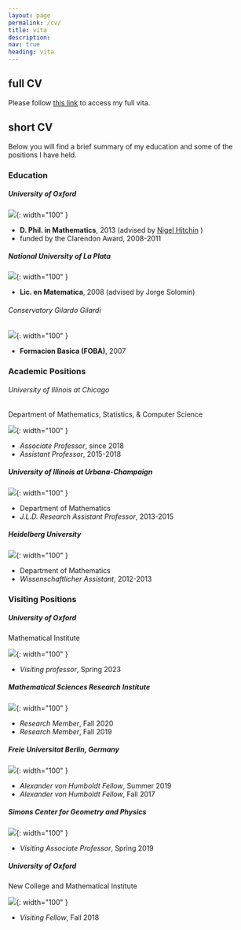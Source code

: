 ```yaml
---
layout: page
permalink: /cv/
title: vita
description: 
nav: true
heading: vita
---
```


## full CV

Please follow [this link]({{site.baseurl}}/assets/pdf/Schaposnik_CV_2021.pdf) to access my full vita.

## short CV

Below you will find a brief summary of my education and some of the positions I have held.

### Education

##### University of Oxford

![]({{site.baseurl}}/assets/img/oxford.png){: width="100" }

* **D. Phil. in Mathematics**, 2013 (advised by [Nigel Hitchin](https://people.maths.ox.ac.uk/hitchin/) )
* funded by the Clarendon Award, 2008-2011

##### National University of La Plata

![](/{{site.baseurl}}/assets/img/laplata.png){: width="100" }

* **Lic. en Matematica**, 2008 (advised by Jorge Solomin)

###### Conservatory Gilardo Gilardi

![]({{site.baseurl}}/assets/img/conservatorio.jpg){: width="100" }

* **Formacion Basica (FOBA)**, 2007

### Academic Positions 

###### University of Illinois at Chicago
Department of Mathematics, Statistics, & Computer Science

![]({{site.baseurl}}/assets/img/UIC.png){: width="100" }

* *Associate Professor*, since 2018
* *Assistant Professor*, 2015-2018

##### University of Illinois at Urbana-Champaign

![]({{site.baseurl}}/assets/img/UIUC.png){: width="100" }

* Department of Mathematics
* *J.L.D. Research Assistant Professor*, 2013-2015

##### Heidelberg University

![]({{site.baseurl}}/assets/img/Heidelberg.png){: width="100" }

* Department of Mathematics
* *Wissenschaftlicher Assistant*, 2012-2013


### Visiting Positions

##### University of Oxford
Mathematical Institute

![]({{site.baseurl}}/assets/img/oxford.png){: width="100" }

* *Visiting professor*, Spring 2023

##### Mathematical Sciences Research Institute

![]({{site.baseurl}}/assets/img/msri.png){: width="100" }

* *Research Member*, Fall 2020
* *Research Member*, Fall 2019

##### Freie Universitat Berlin, Germany

![]({{site.baseurl}}/assets/img/berlin.png){: width="100" }

* *Alexander von Humboldt Fellow*, Summer 2019
* *Alexander von Humboldt Fellow*, Fall 2017

##### Simons Center for Geometry and Physics

![]({{site.baseurl}}/assets/img/simons.jpg){: width="100" }

* *Visiting Associate Professor*, Spring 2019

##### University of Oxford
New College and Mathematical Institute

![]({{site.baseurl}}/assets/img/oxford.png){: width="100" }

* *Visiting Fellow*, Fall 2018
